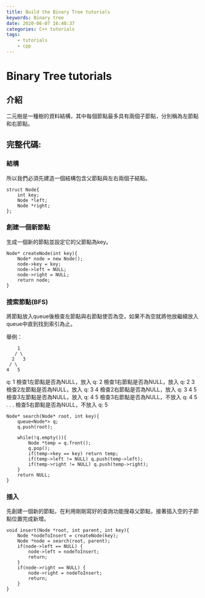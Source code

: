 ```yaml
---
title: Build the Binary Tree tutorials
keywords: Binary tree
date: 2020-06-07 16:40:37
categories: C++ tutorials
tags: 
    - tutorials
    - cpp
---
```

# Binary Tree tutorials

## 介紹
二元樹是一種樹的資料結構，其中每個節點最多具有兩個子節點，分別稱為左節點和右節點。

## 完整代碼:
<script src="https://gist.github.com/Daviswww/057b8a423219e1bbdcd14b2d1f25cf0d.js"></script>

### 結構
所以我們必須先建造一個結構包含父節點與左右兩個子結點。

```
struct Node{
    int key;
    Node *left;
    Node *right;
};
```
### 創建一個新節點
生成一個新的節點並設定它的父節點為key。
```
Node* createNode(int key){
    Node* node = new Node();
    node->key = key;
    node->left = NULL;
    node->right = NULL;
    return node;
}
```
### 搜索節點(BFS)
將節點放入queue後檢查左節點與右節點使否為空，如果不為空就將他放繼續放入queue中直到找到索引為止。

舉例：
```
    1
   / \
  2   3
 / \
4   5
```
q: 1
檢查1左節點是否為NULL，放入
q: 2
檢查1右節點是否為NULL，放入
q: 2 3
檢查2左節點是否為NULL，放入
q: 3 4
檢查2右節點是否為NULL，放入
q: 3 4 5
檢查3左節點是否為NULL，放入
q: 4 5
檢查3右節點是否為NULL，不放入
q: 4 5
.
.
.
檢查5右節點是否為NULL，不放入
q: 5
```
Node* search(Node* root, int key){
    queue<Node*> q;
    q.push(root);

    while(!q.empty()){
        Node *temp = q.front();
        q.pop();
        if(temp->key == key) return temp;
        if(temp->left != NULL) q.push(temp->left);
        if(temp->right != NULL) q.push(temp->right);
    }
    return NULL;
}
```

### 插入
先創建一個新的節點，在利用剛剛寫好的查詢功能搜尋父節點，接著插入空的子節點位置完成新增。
```
void insert(Node *root, int parent, int key){
    Node *nodeToInsert = createNode(key); 
    Node *node = search(root, parent);
    if(node->left == NULL) {
        node->left = nodeToInsert;
        return;
    }
    if(node->right == NULL) {
        node->right = nodeToInsert;
        return;
    }
}
```